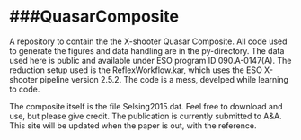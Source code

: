 ###QuasarComposite
===============
A repository to contain the the X-shooter Quasar Composite.
All code used to generate the figures and data handling are in the py-directory. The data used here is public and available under ESO program ID 090.A-0147(A). The reduction setup used is the ReflexWorkflow.kar, which uses the ESO X-shooter pipeline version 2.5.2. The code is a mess, develped while learning to code.

The composite itself is the file Selsing2015.dat. Feel free to download and use, but please give credit. The publication is currently submitted to A&A. This site will be updated when the paper is out, with the reference. 
